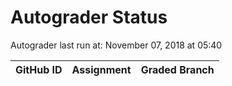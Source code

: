 # Autograder Status
Autograder last run at: November 07, 2018 at 05:40

| GitHub ID | Assignment | Graded Branch |
|-----------|------------|---------------|
